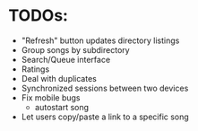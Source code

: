 # TODOs:

* "Refresh" button updates directory listings
* Group songs by subdirectory
* Search/Queue interface
* Ratings
* Deal with duplicates
* Synchronized sessions between two devices
* Fix mobile bugs
  - autostart song
* Let users copy/paste a link to a specific song